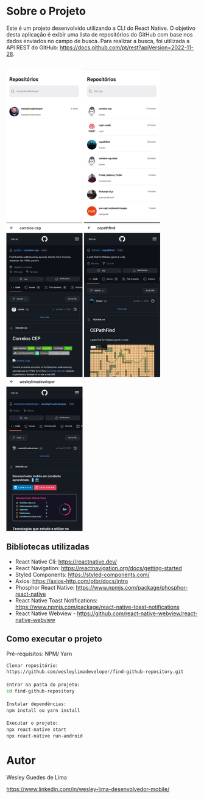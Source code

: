 # Sobre o Projeto

Este é um projeto desenvolvido utilizando a CLI do React Native. O objetivo desta aplicação é exibir uma lista de repositórios do GitHub com base nos dados enviados no campo de busca. Para realizar a busca, foi utilizada a API REST do GitHub: https://docs.github.com/pt/rest?apiVersion=2022-11-28.

<div style="display: inline_block"><br>
    <img align="center" height=405 width=200 alt="JavaScript" src="https://github.com/wesleylimadeveloper/find-github-repository/blob/main/src/assets/Screenshot(1).jpg" />
    <img align="center" height=405 width=200 alt="JavaScript" src="https://github.com/wesleylimadeveloper/find-github-repository/blob/main/src/assets/Screenshot(2).jpg" />
    <img align="center" height=405 width=200 alt="JavaScript" src="https://github.com/wesleylimadeveloper/find-github-repository/blob/main/src/assets/Screenshot(3).jpg" />
    <img align="center" height=405 width=200 alt="JavaScript" src="https://github.com/wesleylimadeveloper/find-github-repository/blob/main/src/assets/Screenshot(4).jpg" />
    <img align="center" height=405 width=200 alt="JavaScript" src="https://github.com/wesleylimadeveloper/find-github-repository/blob/main/src/assets/Screenshot(5).jpg" />
</div>

## Bibliotecas utilizadas

- React Native Cli: https://reactnative.dev/
- React Navigation: https://reactnavigation.org/docs/getting-started
- Styled Components: https://styled-components.com/
- Axios: https://axios-http.com/ptbr/docs/intro
- Phosphor React Native: https://www.npmjs.com/package/phosphor-react-native
- React Native Toast Notifications: https://www.npmjs.com/package/react-native-toast-notifications
- React Native Webview - https://github.com/react-native-webview/react-native-webview

## Como executar o projeto

Pré-requisitos: NPM/ Yarn

```Bash
Clonar repositório:
https://github.com/wesleylimadeveloper/find-github-repository.git

Entrar na pasta do projeto:
cd find-github-repository

Instalar dependências:
npm install ou yarn install

Executar o projeto:
npx react-native start
npx react-native run-android
```

# Autor

Wesley Guedes de Lima

https://www.linkedin.com/in/wesley-lima-desenvolvedor-mobile/
